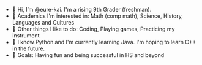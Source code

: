 - 👋 Hi, I’m @eure-kai. I'm a rising 9th Grader (freshman).
- 👀 Academics I'm interested in: Math (comp math), Science, History, Languages and Cultures
- 👀 Other things I like to do: Coding, Playing games, Practicing my instrument
- 🌱 I know Python and I'm currently learning Java. I'm hoping to learn C++ in the future.
- 🚀 Goals: Having fun and being successful in HS and beyond 

<!---
eure-kai/eure-kai is a ✨ special ✨ repository because its `README.md` (this file) appears on your GitHub profile.
You can click the Preview link to take a look at your changes.
--->
